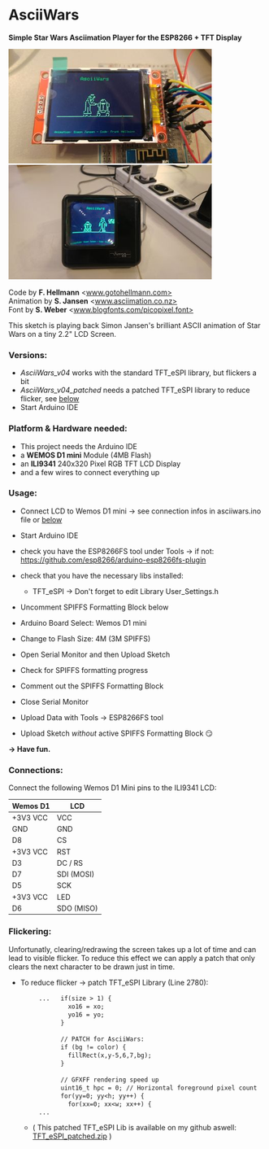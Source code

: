 # AsciiWars
**Simple Star Wars Asciimation Player for the ESP8266 + TFT Display**

![Breadboard](https://github.com/gotohellmann/AsciiWars/blob/main/images/image1.jpg) ![Projector](https://github.com/gotohellmann/AsciiWars/blob/main/images/image2.jpg) 


Code by        **F. Hellmann**  <www.gotohellmann.com>  
Animation by   **S. Jansen**    <www.asciimation.co.nz>  
Font by        **S. Weber**     <www.blogfonts.com/picopixel.font>  
 
 This sketch is playing back Simon Jansen's brilliant ASCII animation of 
 Star Wars on a tiny 2.2" LCD Screen. 

 ### Versions:
 
 - _AsciiWars_v04_  works with the standard TFT_eSPI library, but flickers a bit
 - _AsciiWars_v04_patched_  needs a patched TFT_eSPI library to reduce flicker, see [below](#flickering)
 - Start Arduino IDE
 
 ### Platform & Hardware needed:
 
 - This project needs the Arduino IDE
 - a **WEMOS D1 mini** Module (4MB Flash)
 - an **ILI9341** 240x320 Pixel RGB TFT LCD Display
 - and a few wires to connect everything up
 
 ### Usage:     
 
 - Connect LCD to Wemos D1 mini
   -> see connection infos in asciiwars.ino file or [below](#connections)
 - Start Arduino IDE
 - check you have the ESP8266FS tool under Tools
  -> if not: https://github.com/esp8266/arduino-esp8266fs-plugin
    
 - check that you have the necessary libs installed:
   - TFT_eSPI
      -> Don't forget to edit Library User_Settings.h
                 
 - Uncomment SPIFFS Formatting Block below
 - Arduino Board Select: Wemos D1 mini
 - Change to Flash Size: 4M (3M SPIFFS)
 - Open Serial Monitor and then Upload Sketch
 - Check for SPIFFS formatting progress
 - Comment out the SPIFFS Formatting Block
 
 - Close Serial Monitor 
 - Upload Data with Tools -> ESP8266FS tool
 - Upload Sketch _without_ active SPIFFS Formatting Block :smirk:
      
 **-> Have fun.**
 
 ### Connections:
 
 Connect the following Wemos D1 Mini pins to the ILI9341 LCD:

 Wemos D1  |  LCD
-----------|------------
 +3V3 VCC  |  VCC
 GND       |  GND
 D8        |  CS
 +3V3 VCC  |  RST
 D3        |  DC / RS
 D7        |  SDI (MOSI)
 D5        |  SCK 
 +3V3 VCC  |  LED
 D6        |  SDO (MISO)

 ### Flickering:
 
 Unfortunatly, clearing/redrawing the screen takes up a lot of time and can lead to visible flicker.
 To reduce this effect we can apply a patch that only clears the next character to be drawn just in time.

 - To reduce flicker -> patch TFT_eSPI Library (Line 2780):
 
 
            ...   if(size > 1) {
                    xo16 = xo;
                    yo16 = yo;
                  }
            
                  // PATCH for AsciiWars:
                  if (bg != color) {
                    fillRect(x,y-5,6,7,bg);
                  }
                  
                  // GFXFF rendering speed up
                  uint16_t hpc = 0; // Horizontal foreground pixel count
                  for(yy=0; yy<h; yy++) {
                    for(xx=0; xx<w; xx++) {
            ...


    - ( This patched TFT_eSPI Lib is available on my github aswell: [TFT_eSPI_patched.zip](https://github.com/gotohellmann/AsciiWars/blob/main/TFT_eSPI_patched.zip) )
            
